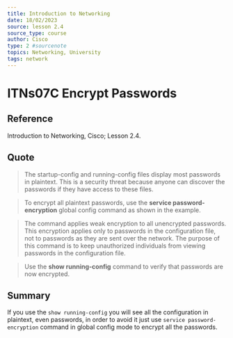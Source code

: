 ```yaml
---
title: Introduction to Networking
date: 18/02/2023
source: lesson 2.4
source_type: course
author: Cisco
type: 2 #sourcenote
topics: Networking, University
tags: network
---
```

# ITNs07C Encrypt Passwords

## **Reference**
Introduction to Networking, Cisco; Lesson 2.4.

## **Quote**
> The startup-config and running-config files display most passwords in plaintext. This is a security threat because anyone can discover the passwords if they have access to these files.

> To encrypt all plaintext passwords, use the **service password-encryption** global config command as shown in the example.

> The command applies weak encryption to all unencrypted passwords. This encryption applies only to passwords in the configuration file, not to passwords as they are sent over the network. The purpose of this command is to keep unauthorized individuals from viewing passwords in the configuration file.

> Use the **show running-config** command to verify that passwords are now encrypted.

## **Summary**
If you use the `show running-config` you will see all the configuration in plaintext, even passwords, in order to avoid it just use `service password-encryption` command in global config mode to encrypt all the passwords.